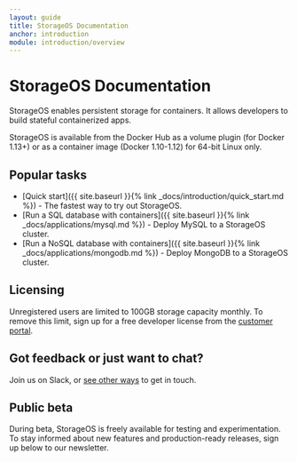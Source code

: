 ```yaml
---
layout: guide
title: StorageOS Documentation
anchor: introduction
module: introduction/overview
---
```


# StorageOS Documentation

StorageOS enables persistent storage for containers. It allows developers to build stateful containerized apps.

StorageOS is available from the Docker Hub as a volume plugin (for Docker 1.13+) or as a container image (Docker 1.10-1.12) for 64-bit Linux only.

## Popular tasks

* [Quick start]({{ site.baseurl }}{% link _docs/introduction/quick_start.md %}) - The fastest way to try out StorageOS.
* [Run a SQL database with containers]({{ site.baseurl }}{% link _docs/applications/mysql.md %}) - Deploy MySQL to a StorageOS cluster.
* [Run a NoSQL database with containers]({{ site.baseurl }}{% link _docs/applications/mongodb.md %}) - Deploy MongoDB to a StorageOS cluster.

## Licensing

Unregistered users are limited to 100GB storage capacity monthly. To remove this limit, sign up for a free developer license from the [customer portal](http://my.storageos.com).

## Got feedback or just want to chat?

Join us on Slack, or [see other ways](http://support.storageos.com) to get in touch.

## Public beta

During beta, StorageOS is freely available for testing and experimentation. To stay informed about new features and production-ready releases, sign up below to our newsletter.
